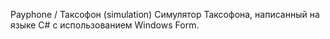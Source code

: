 Payphone / Таксофон (simulation)
Симулятор Таксофона, написанный на языке C# с использованием Windows Form.
